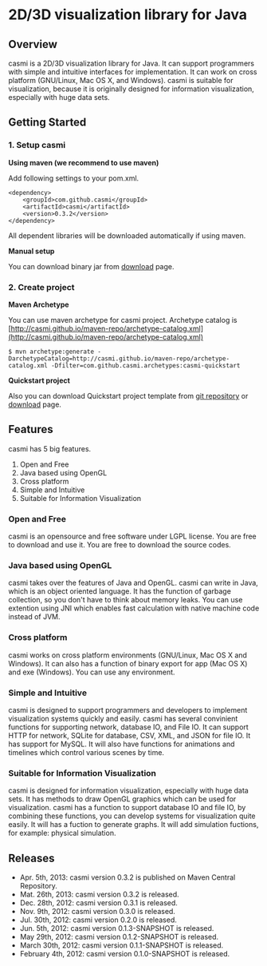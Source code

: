 # 2D/3D visualization library for Java

## Overview

casmi is a 2D/3D visualization library for Java. It can support programmers with simple and intuitive interfaces for implementation. It can work on cross platform (GNU/Linux, Mac OS X, and Windows). casmi is suitable for visualization, because it is originally designed for information visualization, especially with huge data sets.

## Getting Started

### 1. Setup casmi

**Using maven (we recommend to use maven)**

Add following settings to your pom.xml.

    <dependency>
        <groupId>com.github.casmi</groupId>
        <artifactId>casmi</artifactId>
        <version>0.3.2</version>
    </dependency>

All dependent libraries will be downloaded automatically if using maven.

**Manual setup**

You can download binary jar from [download](download.html) page.

### 2. Create project

**Maven Archetype**

You can use maven archetype for casmi project. Archetype catalog is [http://casmi.github.io/maven-repo/archetype-catalog.xml](http://casmi.github.io/maven-repo/archetype-catalog.xml)

    $ mvn archetype:generate -DarchetypeCatalog=http://casmi.github.io/maven-repo/archetype-catalog.xml -Dfilter=com.github.casmi.archetypes:casmi-quickstart

**Quickstart project**

Also you can download Quickstart project template from [git repository](https://github.com/casmi/casmi-quickstart) or [download](download.html) page.

## Features

casmi has 5 big features.

 1. Open and Free
 2. Java based using OpenGL
 3. Cross platform
 4. Simple and Intuitive
 5. Suitable for Information Visualization

### Open and Free

casmi is an opensource and free software under LGPL license. You are free to download and use it. You are free to download the source codes.

### Java based using OpenGL

casmi takes over the features of Java and OpenGL. casmi can write in Java, which is an object oriented language. It has the function of garbage collection, so you don't have to think about memory leaks. You can use extention using JNI which enables fast calculation with native machine code instead of JVM.

### Cross platform

casmi works on cross platform environments (GNU/Linux, Mac OS X and Windows). It can also has a function of binary export for app (Mac OS X) and exe (Windows). You can use any environment.

### Simple and Intuitive

casmi is designed to support programmers and developers to implement visualization systems quickly and easily. casmi has several convinient functions for supporting network, database IO, and File IO. It can support HTTP for network, SQLite for database, CSV, XML, and JSON for file IO. It has support for MySQL. It will also have functions for animations and timelines which control various scenes by time.

### Suitable for Information Visualization

casmi is designed for information visualization, especially with huge data sets. It has methods to draw OpenGL graphics which can be used for visualization. casmi has a function to support database IO and file IO, by combining these functions, you can develop systems for visualization quite easily. It will has a fuction to generate graphs. It will add simulation fuctions, for example: physical simulation.

## Releases

 - Apr. 5th, 2013: casmi version 0.3.2 is published on Maven Central Repository.
 - Mat. 26th, 2013: casmi version 0.3.2 is released.
 - Dec. 28th, 2012: casmi version 0.3.1 is released.
 - Nov. 9th, 2012: casmi version 0.3.0 is released.
 - Jul. 30th, 2012: casmi version 0.2.0 is released.
 - Jun. 5th, 2012: casmi version 0.1.3-SNAPSHOT is released.
 - May 29th, 2012: casmi version 0.1.2-SNAPSHOT is released.
 - March 30th, 2012: casmi version 0.1.1-SNAPSHOT is released.
 - February 4th, 2012: casmi version 0.1.0-SNAPSHOT is released.
